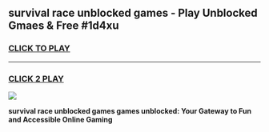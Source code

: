 
## survival race unblocked games - Play Unblocked Gmaes & Free #1d4xu
<h3>
<a href="https://news.freeplayer.one?title=survival_race_unblocked_games&ref=24F">CLICK TO PLAY</a></h3>
<hr>

<h3>
<a href="https://news.freeplayer.one?title=survival_race_unblocked_games&ref=24F">CLICK 2 PLAY</a>
  
</h3>

<a href="https://news.freeplayer.one?title=survival_race_unblocked_games&ref=24F/"><img src="https://clearcache.store/games.png"></a>


**survival race unblocked games games unblocked: Your Gateway to Fun and Accessible Online Gaming**
